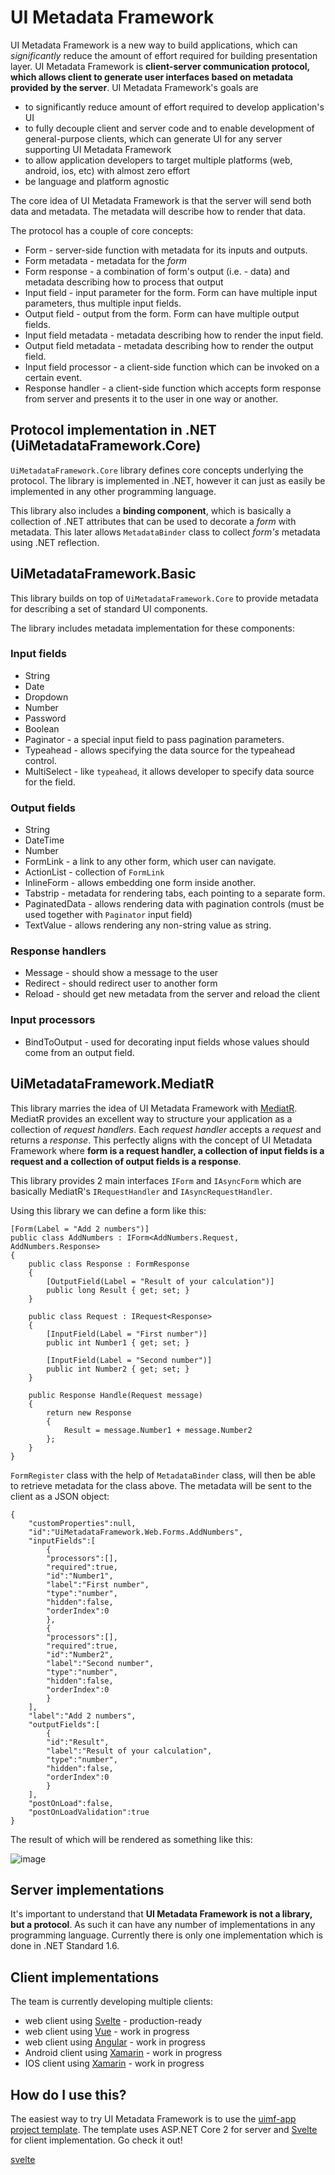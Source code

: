 # UI Metadata Framework

UI Metadata Framework is a new way to build applications, which can *significantly* reduce the amount of effort required for building presentation layer. UI Metadata Framework is **client-server communication protocol, which allows client to generate user interfaces based on metadata provided by the server**. UI Metadata Framework's goals are

* to significantly reduce amount of effort required to develop application's UI
* to fully decouple client and server code and to enable development of general-purpose clients, which can generate UI for any server supporting UI Metadata Framework
* to allow application developers to target multiple platforms (web, android, ios, etc) with almost zero effort
* be language and platform agnostic

The core idea of UI Metadata Framework is that the server will send both data and metadata. The metadata will describe how to render that data.

The protocol has a couple of core concepts:

* Form - server-side function with metadata for its inputs and outputs.
* Form metadata - metadata for the *form*
* Form response - a combination of form's output (i.e. - data) and metadata describing how to process that output
* Input field - input parameter for the form. Form can have multiple input parameters, thus multiple input fields.
* Output field - output from the form. Form can have multiple output fields.
* Input field metadata - metadata describing how to render the input field.
* Output field metadata - metadata describing how to render the output field.
* Input field processor - a client-side function which can be invoked on a certain event.
* Response handler - a client-side function which accepts form response from server and presents it to the user in one way or another.

## Protocol implementation in .NET (UiMetadataFramework.Core)

`UiMetadataFramework.Core` library defines core concepts underlying the protocol. The library is implemented in .NET, however it can just as easily be implemented in any other programming language. 

This library also includes a **binding component**, which is basically a collection of .NET attributes that can be used to decorate a *form* with metadata. This later allows `MetadataBinder` class to collect *form's* metadata using .NET reflection.

## UiMetadataFramework.Basic

This library builds on top of `UiMetadataFramework.Core` to provide metadata for describing a set of standard UI components.

The library includes metadata implementation for these components:

### Input fields

* String
* Date
* Dropdown
* Number
* Password
* Boolean
* Paginator - a special input field to pass pagination parameters.
* Typeahead - allows specifying the data source for the typeahead control.
* MultiSelect - like `typeahead`, it allows developer to specify data source for the field.

### Output fields

* String
* DateTime
* Number
* FormLink - a link to any other form, which user can navigate.
* ActionList - collection of `FormLink`
* InlineForm - allows embedding one form inside another.
* Tabstrip - metadata for rendering tabs, each pointing to a separate form.
* PaginatedData - allows rendering data with pagination controls (must be used together with `Paginator` input field)
* TextValue - allows rendering any non-string value as string.

### Response handlers

* Message - should show a message to the user
* Redirect - should redirect user to another form
* Reload - should get new metadata from the server and reload the client

### Input processors

* BindToOutput - used for decorating input fields whose values should come from an output field.

## UiMetadataFramework.MediatR

This library marries the idea of UI Metadata Framework with [MediatR][mediatr]. MediatR provides an excellent way to structure your application as a collection of *request handlers*. Each *request handler* accepts a *request* and returns a *response*. This perfectly aligns with the concept of UI Metadata Framework where **form is a request handler, a collection of input fields is a request and a collection of output fields is a response**.

This library provides 2 main interfaces `IForm` and `IAsyncForm` which are basically MediatR's `IRequestHandler` and `IAsyncRequestHandler`. 

Using this library we can define a form like this:

```
[Form(Label = "Add 2 numbers")]
public class AddNumbers : IForm<AddNumbers.Request, AddNumbers.Response>
{
	public class Response : FormResponse
	{
		[OutputField(Label = "Result of your calculation")]
		public long Result { get; set; }
	}

	public class Request : IRequest<Response>
	{
		[InputField(Label = "First number")]
		public int Number1 { get; set; }

		[InputField(Label = "Second number")]
		public int Number2 { get; set; }
	}

	public Response Handle(Request message)
	{
		return new Response
		{
			Result = message.Number1 + message.Number2
		};
	}
}
```

`FormRegister` class with the help of `MetadataBinder` class, will then be able to retrieve metadata for the class above. The metadata will be sent to the client as a JSON object:

```
{
    "customProperties":null,
    "id":"UiMetadataFramework.Web.Forms.AddNumbers",
    "inputFields":[
        {
        "processors":[],
        "required":true,
        "id":"Number1",
        "label":"First number",
        "type":"number",
        "hidden":false,
        "orderIndex":0
        },
        {
        "processors":[],
        "required":true,
        "id":"Number2",
        "label":"Second number",
        "type":"number",
        "hidden":false,
        "orderIndex":0
        }
    ],
    "label":"Add 2 numbers",
    "outputFields":[
        {
        "id":"Result",
        "label":"Result of your calculation",
        "type":"number",
        "hidden":false,
        "orderIndex":0
        }
    ],
    "postOnLoad":false,
    "postOnLoadValidation":true
}
```

The result of which will be rendered as something like this:

![image](./documentation/add2numbers.png)


## Server implementations

It's important to understand that **UI Metadata Framework is not a library, but a protocol**. As such it can have any number of implementations in any programming language. Currently there is only one implementation which is done in .NET Standard 1.6.

## Client implementations

The team is currently developing multiple clients:

* web client using [Svelte](svelte) - production-ready
* web client using [Vue](https://vuejs.org/) - work in progress
* web client using [Angular](https://angular.io/) - work in progress
* Android client using [Xamarin][xamarin] - work in progress
* IOS client using [Xamarin][xamarin] - work in progress

## How do I use this?

The easiest way to try UI Metadata Framework is to use the [uimf-app project template](https://github.com/niaher/uimf-app). The template uses ASP.NET Core 2 for server and [Svelte](svelte) for client implementation. Go check it out!

[mediatr]:https://github.com/jbogard/MediatR
[xamarin]:https://www.xamarin.com/
[svelte](https://svelte.technology/)
